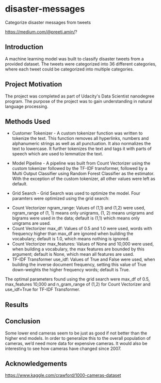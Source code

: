 # disaster-messages
Categorize disaster messages from tweets

https://medium.com/@preeti.amin/?

## Introduction
A machine learning model was built to classify disaster tweets from a provided dataset. The tweets were categorized into 36 different categories, where each tweet could be categorized into multiple categories.

## Project Motivation
The project was completed as part of Udacity's Data Scientist nanodegree program. The purpose of the project was to gain understanding in natural language processing.

## Methods Used
* Customer Tokenizer - A custom tokenizer function was written to tokenize the text. This function removes all hyperlinks, numbers and alphanumeric strings as well as all punctuation. It also normalizes the text to lowercase. It further tokenizes the text and tags it with parts of speech which are used to lemmatize the text.

* Model Pipeline - A pipeline was built from Count Vectorizer using the custom tokenizer followed by the TF-IDF transformer, followed by a Multi Output Classifier using Random Forest Classifier as the estimator. With the exception of the custom tokenizer, all other values were left as default.

* Grid Search - Grid Search was used to optimize the model. Four paramters were optimized using the grid search:
- Count Vectorizer ngram_range: Values of (1,1) and (1,2) were used, ngram_range of (1, 1) means only unigrams, (1, 2) means unigrams and bigrams were used in the data; default is (1,1) which means only unigrams are used.
- Count Vectorizer max_df: Values of 0.5 and 1.0 were used, words with frequency higher than max_df are ignored when building the vocabulary; default is 1.0, which means nothing is ignored.
- Count Vectorizer max_features: Values of None and 10,000 were used, when building a vocabulary, the max features are bounded by this argument; default is None, which mean all features are used.
- TF-IDF Transformer use_idf: Values of True and False were used, when building the inverse document frequency, setting this value of True down-weights the higher frequency words; default is True.

The optimal parameters found using the grid search were max_df of 0.5, max_features 10,000 and n_gram_range of (1,2) for Count Vectorizer and use_idf=True for TF-IDF Transformer.

## Results

## Conclusion
Some lower end cameras seem to be just as good if not better than the higher end models. In order to generalize this to the overall population of cameras, we’d need more data for expensive cameras. It would also be interesting to see how cameras have changed since 2007.

## Acknowledgements

https://www.kaggle.com/crawford/1000-cameras-dataset
